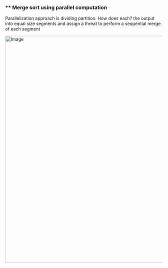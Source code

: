 ### ** Merge sort using parallel computation
Parallelization approach is dividing partition. How does each? the output into equal size segments and assign a threat to perform a sequential merge of each segment


<img width="726" alt="Image" src="https://github.com/user-attachments/assets/af8e35ac-0676-4889-a09b-e952fed5c363" />
